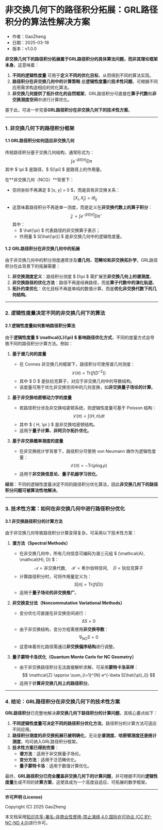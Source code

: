 # **非交换几何下的路径积分拓展：GRL路径积分的算法性解决方案**

- 作者：GaoZheng
- 日期：2025-03-18
- 版本：v1.0.0

**非交换几何下的路径积分拓展属于GRL路径积分的具体算法问题，而非其理论框架本身**。这意味着：

1. **不同的逻辑性度量** 可用于**定义不同的优化目标**，从而得到不同的算法实现。
2. **路径积分在非交换几何中的计算策略** 是**逻辑性度量**的**技术性问题**，可根据不同应用需求构造相应的优化算法。
3. **非交换几何提供了拓扑优化的自然框架**，GRL路径积分可直接在**算子代数**和**非交换测度空间**中进行计算优化。

基于此，可进一步完善**GRL路径积分在非交换几何下的技术性方案**。

---

### **1. 非交换几何下的路径积分框架**

#### **1.1 GRL路径积分如何适应非交换几何**
传统路径积分基于交换几何结构，通常形式为：
$$
\int e^{-\beta S[\pi]} D\pi
$$
其中 $ \pi $ 是路径，$ S[\pi] $ 是路径上的作用量。

在**非交换几何（NCG）**背景下：
- 空间坐标不再满足 $ [x, y] = 0 $，而是具有非交换关系：
  $$
  [X_i, X_j] = i\theta_{ij}
  $$
- 这意味着路径积分不再是单一测度，而是定义在**非交换代数上的算子积分**：
  $$
  \mathcal{Z} = \int e^{-\beta S[\hat{\pi}]} D\hat{\pi}
  $$
  其中：
  - $ \hat{\pi} $ 代表路径的非交换算子表示；
  - 作用量 $ S[\hat{\pi}] $ 是非交换几何中的逻辑性度量。

#### **1.2 GRL路径积分在非交换几何中的拓展**
由于非交换几何中的积分测度通常涉及**谱几何、范畴论和非交换拓扑学**，GRL路径积分在此背景下的拓展需要：

1. **非交换测度定义**：路径积分测度 $ D\pi $ 需扩展至**非交换几何上的谱测度**。
2. **非交换路径的优化方法**：路径不再是经典路径，而是**算子代数中的演化轨迹**。
3. **拓扑约束优化**：优化目标不再是单纯的数值计算，而是**优化非交换代数下的几何结构**。

---

### **2. 逻辑性度量决定不同的非交换几何下的算法**

#### **2.1 逻辑性度量如何影响路径积分算法**
由于**逻辑性度量 $ \mathcal{L}(\pi) $ 影响路径优化方式**，不同的度量方式会导致不同的路径积分计算方法。例如：

1. **基于谱几何的度量**
   - 在 Connes 非交换几何框架下，路径积分可使用谱几何测度：
     $$
     \mathcal{L}(\pi) = \text{Tr} \left( f(D^{-2}) \right)
     $$
   - 其中 $ D $ 是狄拉克算子，对应于非交换几何中的导数结构。
   - 该度量可用于优化非交换空间中的几何变换，如**非交换量子场论的计算**。

2. **基于非交换哈密顿动力学的度量**
   - 若路径积分涉及非交换哈密顿系统，则逻辑性度量可基于 Poisson 结构：
     $$
     \mathcal{L}(\pi) = \int \{ H, \pi \} dt
     $$
   - 其中 $ \{ H, \pi \} $ 是非交换哈密顿结构。
   - 适用于**量子计算、非阿贝尔拓扑优化**。

3. **基于非交换概率测度的度量**
   - 在非交换统计学背景下，路径积分可使用 von Neumann 熵作为逻辑性度量：
     $$
     \mathcal{L}(\pi) = - \text{Tr} (\rho \log \rho)
     $$
   - 适用于**非交换信息论、量子机器学习优化**。

**结论**：不同的逻辑性度量决定不同的路径积分优化算法，因此**非交换几何下的路径积分问题可被算法性地解决**。

---

### **3. 技术性方案：如何在非交换几何中进行路径积分优化**

#### **3.1 非交换路径积分的计算方法**
由于非交换几何导致路径积分计算变得复杂，可采用以下技术性方案：

1. **谱方法（Spectral Methods）**
   - 在非交换几何中，所有几何信息可编码为谱三元组 $ (\mathcal{A}, \mathcal{H}, D) $：
     $$
     \mathcal{A} = \text{非交换代数}, \quad \mathcal{H} = \text{希尔伯特空间}, \quad D = \text{狄拉克算子}
     $$
   - 计算路径积分时，可将作用量定义为：
     $$
     S[\pi] = \text{Tr} (f(D))
     $$
   - 适用于**量子场论的非交换推广**。

2. **非交换变分法（Noncommutative Variational Methods）**
   - 变分优化可直接在非交换空间进行：
     $$
     \delta S = 0
     $$
   - 由于非交换结构，变分方程需使用**非交换导数**：
     $$
     \nabla_{\text{NC}} S = 0
     $$
   - 这意味着优化路径需通过**非交换偏序结构**进行调整。

3. **量子蒙特卡洛优化（Quantum Monte Carlo for NC Geometry）**
   - 由于非交换路径积分无法直接解析求解，可采用**蒙特卡洛采样**：
     $$
     \mathcal{Z} \approx \sum_{i=1}^{N} e^{-\beta S[\hat{\pi}_i]}
     $$
   - 适用于**计算非交换几何上的路径积分**。

---

### **4. 结论：GRL路径积分在非交换几何下的技术性方案**
**GRL路径积分**已完整地解决**非交换几何下路径积分的计算问题**，其核心要点如下：

1. **不同逻辑性度量可决定不同的路径积分优化方法**，路径积分的计算方法可适应不同应用。
2. **路径积分测度的非交换拓展已被明确化**，无论是**谱测度、哈密顿测度还是统计测度**，均可纳入GRL路径积分框架。
3. **技术性方案已得到完善**：
   - **谱方法**：适用于非交换量子场论。
   - **变分方法**：适用于泛范畴优化。
   - **量子蒙特卡洛**：适用于数值计算优化。

最终，**GRL路径积分已完全覆盖非交换几何下的计算问题**，并可根据不同的**逻辑性度量**生成不同的**计算方案**，这使其成为一个高度自适应、可拓展的数学框架。

---

**许可声明 (License)**

Copyright (C) 2025 GaoZheng 

本文档采用[知识共享-署名-非商业性使用-禁止演绎 4.0 国际许可协议 (CC BY-NC-ND 4.0)](https://creativecommons.org/licenses/by-nc-nd/4.0/deed.zh-Hans)进行许可。
